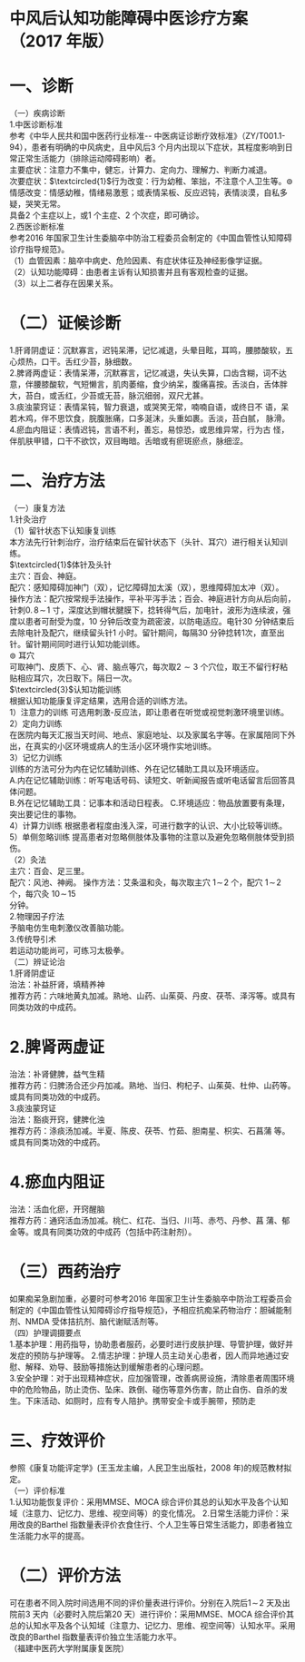 # 中风后认知功能障碍中医诊疗方案 （2017 年版）  
# 一、诊断  
（一）疾病诊断  
1.中医诊断标准  
参考《中华人民共和国中医药行业标准-- 中医病证诊断疗效标准》（ZY/T001.1-94），患者有明确的中风病史，且中风后3 个月内出现以下症状，其程度影响到日常正常生活能力（排除运动障碍影响）者。  
主要症状：注意力不集中，健忘，计算力、定向力、理解力、判断力减退。  
次要症状：$\textcircled{1}$行为改变：行为幼稚、笨拙，不注意个人卫生等。$\circledcirc$情感改变：情感幼稚，情绪易激惹；或表情呆板、反应迟钝，表情淡漠，自私多疑，哭笑无常。  
具备2 个主症以上，或1 个主症、2 个次症，即可确诊。  
2.西医诊断标准  
参考2016 年国家卫生计生委脑卒中防治工程委员会制定的《中国血管性认知障碍诊疗指导规范》。  
（1）血管因素：脑卒中病史、危险因素、有症状体征及神经影像学证据。  
（2）认知功能障碍：由患者主诉有认知损害并且有客观检查的证据。  
（3）以上二者存在因果关系。  
# （二）证候诊断  
1.肝肾阴虚证：沉默寡言，迟钝呆滞，记忆减退，头晕目眩，耳鸣，腰膝酸软，五心烦热，口干。舌红少苔，脉细数。  
2.脾肾两虚证：表情呆滞，沉默寡言，记忆减退，失认失算，口齿含糊，词不达意，伴腰膝酸软，气短懒言，肌肉萎缩，食少纳呆，腹痛喜按。舌淡白，舌体胖大，苔白，或舌红，少苔或无苔，脉沉细弱，双尺尤甚。  
3.痰浊蒙窍证：表情呆钝，智力衰退，或哭笑无常，喃喃自语，或终日不 语，呆若木鸡，伴不思饮食，脘腹胀痛，口多涎沫，头重如裹。舌淡，苔白腻， 脉滑。  
4.瘀血内阻证：表情迟钝，言语不利，善忘，易惊恐，或思维异常，行为古 怪，伴肌肤甲错，口干不欲饮，双目晦暗。舌暗或有瘀斑瘀点，脉细涩。  
# 二、治疗方法  
（一）康复方法  
1.针灸治疗  
（1）留针状态下认知康复训练  
本方法先行针刺治疗，治疗结束后在留针状态下（头针、耳穴）进行相关认知训练。  
$\textcircled{1}$体针及头针  
主穴：百会、神庭。  
配穴：感知障碍加神门（双），记忆障碍加太溪（双），思维障碍加太冲（双）。  
操作方法：配穴按常规手法操作，平补平泻手法；百会、神庭进针方向从后向前，针刺$0.\,8\!\sim\!1$ 寸，深度达到帽状腱膜下，捻转得气后，加电针，波形为连续波，强度以患者可耐受为度，10 分钟后改变为疏密波，以防电适应。电针30 分钟结束后去除电针及配穴，继续留头针1 小时。留针期间，每隔30 分钟捻转1次，直至出针。留针期间同时进行认知功能训练。  
$\circledcirc$ 耳穴  
可取神门、皮质下、心、肾、脑点等穴，每次取$2{\sim}3$ 个穴位，取王不留行籽粘贴相应耳穴，次日取下。隔日一次。  
$\textcircled{3}$认知功能训练  
根据认知功能康复评定结果，选用合适的训练方法。  
1）注意力的训练 可选用刺激-反应法，即让患者在听觉或视觉刺激环境里训练。  
2）定向力训练  
在医院内每天汇报当天时间、地点、家庭地址、以及家属名字等。在家属陪同下外出，在真实的小区环境或病人的生活小区环境作实地训练。  
3）记忆力训练  
训练的方法可分为内在记忆辅助训练、外在记忆辅助工具以及环境适应。  
A.内在记忆辅助训练：听写电话号码、读短文、听新闻报告或听电话留言后回答具体问题。  
B.外在记忆辅助工具：记事本和活动日程表。 C.环境适应：物品放置要有条理，突出要记住的事物。  
4）计算力训练 根据患者程度由浅入深，可进行数字的认识、大小比较等训练。  
5）单侧忽略训练  提高患者对忽略侧肢体及事物的注意以及避免忽略侧肢体受到损伤。  
（2）灸法  
主穴：百会、足三里。  
配穴：风池、神阙。 操作方法：艾条温和灸，每次取主穴 $1\!\sim\!2$  个，配穴 $1\!\sim\!2$  个，每穴灸 $10\!\sim\!15$  
分钟。  
2.物理因子疗法  
予脑电仿生电刺激仪改善脑功能。  
3.传统导引术  
若运动功能尚可，可练习太极拳。  
（二）辨证论治  
1.肝肾阴虚证  
治法：补益肝肾，填精养神  
推荐方药：六味地黄丸加减。熟地、山药、山茱萸、丹皮、茯苓、泽泻等。或具有同类功效的中成药。  
# 2.脾肾两虚证  
治法：补肾健脾，益气生精  
推荐方药：归脾汤合还少丹加减。熟地、当归、枸杞子、山茱萸、杜仲、山药等。或具有同类功效的中成药。  
3.痰浊蒙窍证  
治法：豁痰开窍，健脾化浊  
推荐方药：涤痰汤加减。半夏、陈皮、茯苓、竹茹、胆南星、枳实、石菖蒲 等。或具有同类功效的中成药。  
# 4.瘀血内阻证  
治法：活血化瘀，开窍醒脑  
推荐方药：通窍活血汤加减。桃仁、红花、当归、川芎、赤芍、丹参、菖 蒲、郁金等。或具有同类功效的中成药（包括中药注射剂）。  
# （三）西药治疗  
如果痴呆急剧加重，必要时可参考2016 年国家卫生计生委脑卒中防治工程委员会制定的《中国血管性认知障碍诊疗指导规范》，予相应抗痴呆药物治疗：胆碱能制剂、NMDA 受体拮抗剂、脑代谢赋活剂等。  
（四）护理调摄要点  
1.基本护理：用药指导，协助患者服药，必要时进行皮肤护理、导管护理，做好并发症的预防与护理等。 2.情志护理：护理人员主动关心患者，因人而异地通过安慰、解释、劝导、鼓励等措施达到缓解患者的心理问题。  
3.安全护理：对于出现精神症状，应加强管理，改善病房设施，清除患者周围环境中的危险物品，防止烫伤、坠床、跌倒、碰伤等意外伤害，防止自伤、自杀的发生。下床活动、如厕时，应有专人陪护。携带安全卡或手腕带，预防走  
# 三、疗效评价  
参照《康复功能评定学》(王玉龙主编，人民卫生出版社，2008 年)的规范教材拟定。  
（一）评价标准  
1.认知功能恢复评价：采用MMSE、MOCA 综合评价其总的认知水平及各个认知域（注意力、记忆力、思维、视空间等）的变化情况。 2.日常生活能力评价：采用改良的Barthel 指数量表评价衣食住行、个人卫生等日常生活能力，即患者独立生活能力水平的提高。  
# （二）评价方法  
可在患者不同入院时间选用不同的评价量表进行评价。分别在入院后$1\!\sim\!2$ 天及出院前3 天内（必要时入院后第20 天）进行评价：采用MMSE、MOCA 综合评价其总的认知水平及各个认知域（注意力、记忆力、思维、视空间等）认知水平。采用改良的Barthel 指数量表评价独立生活能力水平。  
（福建中医药大学附属康复医院）  